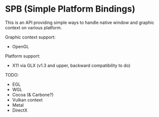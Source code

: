 # SPB (Simple Platform Bindings)

This is an API providing simple ways to handle native window and graphic context on various platform.

Graphic context support:
- OpenGL

Platform support:

- X11 via GLX (v1.3 and upper, backward compatibility to do)

TODO:
- EGL
- WGL
- Cocoa (& Carbone?)
- Vulkan context
- Metal
- DirectX
